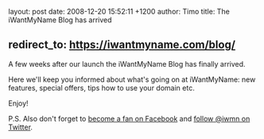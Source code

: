 layout: post
date: 2008-12-20 15:52:11 +1200
author: Timo
title: The iWantMyName Blog has arrived


redirect_to: https://iwantmyname.com/blog/
----

A few weeks after our launch the iWantMyName Blog has finally arrived.

Here we'll keep you informed about what's going on at iWantMyName: new features, special offers, tips how to use your domain etc.

Enjoy!

P.S. Also don't forget to [become a fan on Facebook](http://www.new.facebook.com/pages/iWantMyName-International-domain-name-registration/97823890470) and [follow @iwmn on Twitter](http://twitter.com/iwmn).

